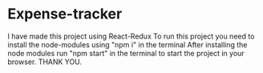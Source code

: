 # Expense-tracker
I have made this project using React-Redux
To run this project you need to install the node-modules using "npm i" in the terminal
After installing the node modules run "npm start" in the terminal to start the project in your browser.
THANK YOU.
